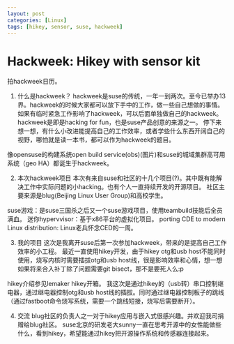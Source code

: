 ```yaml
---
layout: post
categories: [Linux]
tags: [hikey, sensor, suse, hackweek]
---
```


Hackweek: Hikey with sensor kit
===============================

拍hackweek日历。

1. 什么是hackweek？
hackweek是suse的传统，一年一到两次。至今已举办13界。hackweek的时候大家都可以放下手中的工作，做一些自己想做的事情。如果有临时紧急工作影响了hackweek，可以后面单独做自己的hackweek。hackweek是即是hacking for fun，也是suse产品创意的来源之一。
停下来想一想，有什么小改进能提高自己的工作效率，或者学些什么东西开阔自己的视野，哪怕就是读一本书，都可以作为hackweek的题目。

像opensuse的构建系统open build service(obs)(图片)和suse的城域集群高可用系统（geo HA）都诞生于hackweek。

2. 本次hackweek项目
本次有来自suse和社区的十几个项目(?)。其中既有能解决工作中实际问题的小hacking。也有个人一直持续开发的开源项目。 社区主要来源是blug(Beijing Linux User Group)和高校学生。

suse游戏：是suse三国杀之后又一个suse游戏项目，使用teambuild技能后全员满血。
迷你hypervvisor：基于x86平台的虚拟化项目。
porting CDE to modern Linux distribution: Linux老兵怀念CED的一周。

3.  我的项目
这次是我离开suse后第一次参加hackweek，带来的是提高自己工作效率的小工程。
最近一直使用hikey开发，由于hikey otg和usb host不能同时使用，烧写内核时需要插拔otg和usb host线，很是影响效率和心情，想一想如果将来合入补丁除了问题需要git bisect，那不是要死人么:p

hikey介绍参见lemaker hikey开箱。
我这次是通过hikey的（usb转）串口控制继电器，通过继电器控制otg和usb host线的插拔。同时通过继电器控制板子的跳线（通过fastboot命令烧写系统，需要一个跳线短接，烧写后需要断开）。

4.  交流
blug社区的负责人之一对于hikey应用与嵌入式很感兴趣。并欢迎我司捐赠给blug社区。
suse北京的研发老大sunny一直在思考开源中的女性能做些什么，看到hikey，希望能通过hikey把开源操作系统和传感器连接起来。


